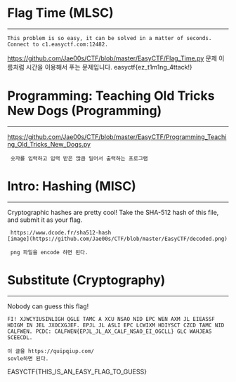 # Flag Time (MLSC)
---
    This problem is so easy, it can be solved in a matter of seconds.
    Connect to c1.easyctf.com:12482.
https://github.com/Jae00s/CTF/blob/master/EasyCTF/Flag_Time.py
문제 이름처럼 시간을 이용해서 푸는 문제입니다.
easyctf{ez_t1m1ng_4ttack!}

# Programming: Teaching Old Tricks New Dogs (Programming)
---
https://github.com/Jae00s/CTF/blob/master/EasyCTF/Programming_Teaching_Old_Tricks_New_Dogs.py

     숫자를 입력하고 입력 받은 많큼 밀어서 출력하는 프로그램

# Intro: Hashing (MISC)
---
Cryptographic hashes are pretty cool! Take the SHA-512 hash of this file, and submit it as your flag.

     https://www.dcode.fr/sha512-hash
    [image](https://github.com/Jae00s/CTF/blob/master/EasyCTF/decoded.png)

     png 파일을 encode 하면 된다.

# Substitute (Cryptography)
---
Nobody can guess this flag!

    FI! XJWCYIUSINLIGH QGLE TAMC A XCU NSAO NID EPC WEN AXM JL EIEASSF HDIGM IN JEL JXOCXGJEF. EPJL JL ASLI EPC LCWIXM HDIYSCT CZCD TAMC NID CALFWEN. PCDC: CALFWEN{EPJL_JL_AX_CALF_NSAO_EI_OGCLL} GLC WAHJEAS SCEECDL.

    이 글을 https://quipqiup.com/
    sovle하면 된다.
EASYCTF{THIS_IS_AN_EASY_FLAG_TO_GUESS}
